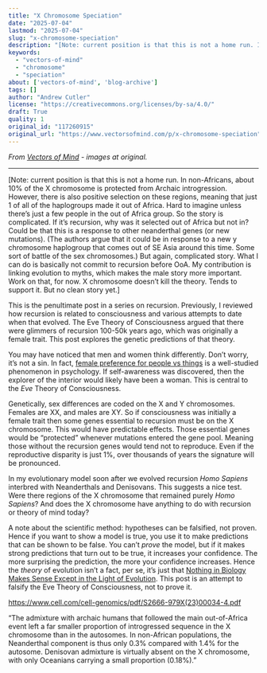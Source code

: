 ```yaml
---
title: "X Chromosome Speciation"
date: "2025-07-04"
lastmod: "2025-07-04"
slug: "x-chromosome-speciation"
description: "[Note: current position is that this is not a home run. In non-Africans, about 10% of the X chromosome is protected from Archaic introgression. However, there is also positive selection on these regio..."
keywords:
  - "vectors-of-mind"
  - "chromosome"
  - "speciation"
about: ['vectors-of-mind', 'blog-archive']
tags: []
author: "Andrew Cutler"
license: "https://creativecommons.org/licenses/by-sa/4.0/"
draft: True
quality: 1
original_id: "117260915"
original_url: "https://www.vectorsofmind.com/p/x-chromosome-speciation"
---
```

*From [Vectors of Mind](https://www.vectorsofmind.com/p/x-chromosome-speciation) - images at original.*

---

[Note: current position is that this is not a home run. In non-Africans, about 10% of the X chromosome is protected from Archaic introgression. However, there is also positive selection on these regions, meaning that just 1 of all of the haplogroups made it out of Africa. Hard to imagine unless there’s just a few people in the out of Africa group. So the story is complicated. If it’s recursion, why was it selected out of Africa but not in? Could be that this is a response to other neanderthal genes (or new mutations). (The authors argue that it could be in response to a new y chromosome haplogroup that comes out of SE Asia around this time. Some sort of battle of the sex chromosomes.) But again, complicated story. What I can do is basically not commit to recursion before OoA. My contribution is linking evolution to myths, which makes the male story more important. Work on that, for now. X chromosome doesn’t kill the theory. Tends to support it. But no clean story yet.]

This is the penultimate post in a series on recursion. Previously, I reviewed how recursion is related to consciousness and various attempts to date when that evolved. The Eve Theory of Consciousness argued that there were glimmers of recursion 100-50k years ago, which was originally a female trait. This post explores the genetic predictions of that theory.

You may have noticed that men and women think differently. Don’t worry, it’s not a sin. In fact, [female preference for people vs things](https://www.frontiersin.org/articles/10.3389/fpsyg.2015.00189/full) is a well-studied phenomenon in psychology. If self-awareness was discovered, then the explorer of the interior would likely have been a woman. This is central to the _Eve_ Theory of Consciousness. 

Genetically, sex differences are coded on the X and Y chromosomes. Females are XX, and males are XY. So if consciousness was initially a female trait then some genes essential to recursion must be on the X chromosome. This would have predictable effects. Those essential genes would be “protected” whenever mutations entered the gene pool. Meaning those without the recursion genes would tend not to reproduce. Even if the reproductive disparity is just 1%, over thousands of years the signature will be pronounced.

In my evolutionary model soon after we evolved recursion _Homo Sapiens_ interbred with Neanderthals and Denisovans. This suggests a nice test. Were there regions of the X chromosome that remained purely _Homo Sapiens_? And does the X chromosome have anything to do with recursion or theory of mind today?

A note about the scientific method: hypotheses can be falsified, not proven. Hence if you want to show a model is true, you use it to make predictions that can be shown to be false. You can’t _prove_ the model, but if it makes strong predictions that turn out to be true, it increases your confidence. The more surprising the prediction, the more your confidence increases. Hence the _theory_ of evolution isn’t a fact, per se, it’s just that [Nothing in Biology Makes Sense Except in the Light of Evolution](https://en.wikipedia.org/wiki/Nothing_in_Biology_Makes_Sense_Except_in_the_Light_of_Evolution). This post is an attempt to falsify the Eve Theory of Consciousness, not to prove it.

https://www.cell.com/cell-genomics/pdf/S2666-979X(23)00034-4.pdf 

“The admixture with archaic humans that followed the main out-of-Africa event left a far smaller proportion of introgressed sequence in the X chromosome than in the autosomes. In non-African populations, the Neanderthal component is thus only 0.3% compared with 1.4% for the autosome. Denisovan admixture is virtually absent on the X chromosome, with only Oceanians carrying a small proportion (0.18%).”
